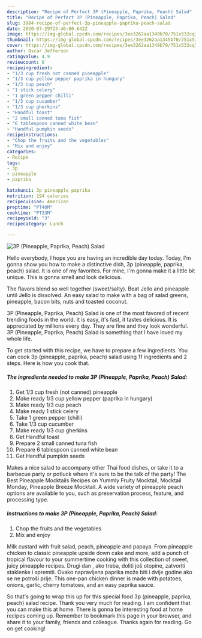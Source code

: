 ```yaml
---
description: "Recipe of Perfect 3P (Pineapple, Paprika, Peach) Salad"
title: "Recipe of Perfect 3P (Pineapple, Paprika, Peach) Salad"
slug: 3984-recipe-of-perfect-3p-pineapple-paprika-peach-salad
date: 2020-07-29T23:46:00.642Z
image: https://img-global.cpcdn.com/recipes/3ee3262aa1349b70/751x532cq70/3p-pineapple-paprika-peach-salad-recipe-main-photo.jpg
thumbnail: https://img-global.cpcdn.com/recipes/3ee3262aa1349b70/751x532cq70/3p-pineapple-paprika-peach-salad-recipe-main-photo.jpg
cover: https://img-global.cpcdn.com/recipes/3ee3262aa1349b70/751x532cq70/3p-pineapple-paprika-peach-salad-recipe-main-photo.jpg
author: Oscar Jefferson
ratingvalue: 4.9
reviewcount: 8
recipeingredient:
- "1/3 cup fresh not canned pineapple"
- "1/3 cup yellow pepper paprika in hungary"
- "1/3 cup peach"
- "1 stick celery"
- "1 green pepper chilli"
- "1/3 cup cucumber"
- "1/3 cup gherkins"
- "Handful toast"
- "2 small canned tuna fish"
- "6 tablespoon canned white bean"
- "Handful pumpkin seeds"
recipeinstructions:
- "Chop the fruits and the vegetables"
- "Mix and enjoy"
categories:
- Recipe
tags:
- 3p
- pineapple
- paprika

katakunci: 3p pineapple paprika 
nutrition: 194 calories
recipecuisine: American
preptime: "PT40M"
cooktime: "PT33M"
recipeyield: "3"
recipecategory: Lunch

---
```



![3P (Pineapple, Paprika, Peach) Salad](https://img-global.cpcdn.com/recipes/3ee3262aa1349b70/751x532cq70/3p-pineapple-paprika-peach-salad-recipe-main-photo.jpg)

Hello everybody, I hope you are having an incredible day today. Today, I'm gonna show you how to make a distinctive dish, 3p (pineapple, paprika, peach) salad. It is one of my favorites. For mine, I'm gonna make it a little bit unique. This is gonna smell and look delicious.

The flavors blend so well together (sweet/salty). Beat Jello and pineapple until Jello is dissolved. An easy salad to make with a bag of salad greens, pineapple, bacon bits, nuts and toasted coconut.

3P (Pineapple, Paprika, Peach) Salad is one of the most favored of recent trending foods in the world. It is easy, it's fast, it tastes delicious. It is appreciated by millions every day. They are fine and they look wonderful. 3P (Pineapple, Paprika, Peach) Salad is something that I have loved my whole life.


To get started with this recipe, we have to prepare a few ingredients. You can cook 3p (pineapple, paprika, peach) salad using 11 ingredients and 2 steps. Here is how you cook that.

<!--inarticleads1-->

##### The ingredients needed to make 3P (Pineapple, Paprika, Peach) Salad:

1. Get 1/3 cup fresh (not canned) pineapple
1. Make ready 1/3 cup yellow pepper (paprika in hungary)
1. Make ready 1/3 cup peach
1. Make ready 1 stick celery
1. Take 1 green pepper (chilli)
1. Take 1/3 cup cucumber
1. Make ready 1/3 cup gherkins
1. Get Handful toast
1. Prepare 2 small canned tuna fish
1. Prepare 6 tablespoon canned white bean
1. Get Handful pumpkin seeds


Makes a nice salad to accompany other Thai food dishes, or take it to a barbecue party or potluck where it&#39;s sure to be the talk of the party! The Best Pineapple Mocktails Recipes on Yummly Fruity Mocktail, Mocktail Monday, Pineapple Breeze Mocktail. A wide variety of pineapple peach options are available to you, such as preservation process, feature, and processing type. 

<!--inarticleads2-->

##### Instructions to make 3P (Pineapple, Paprika, Peach) Salad:

1. Chop the fruits and the vegetables
1. Mix and enjoy


Milk custard with fruit salad, peach, pineapple and papaya. From pineapple chicken to classic pineapple upside down cake and more, add a punch of tropical flavour to your summertime cooking with this collection of sweet, juicy pineapple recipes. Drugi dan , ako treba, doliti još otopine, zatvoriti staklenke i spremiti. Ovako napravljena paprika može biti i dvije godine ako se ne potroši prije. This one-pan chicken dinner is made with potatoes, onions, garlic, cherry tomatoes, and an easy paprika sauce. 

So that's going to wrap this up for this special food 3p (pineapple, paprika, peach) salad recipe. Thank you very much for reading. I am confident that you can make this at home. There is gonna be interesting food at home recipes coming up. Remember to bookmark this page in your browser, and share it to your family, friends and colleague. Thanks again for reading. Go on get cooking!
